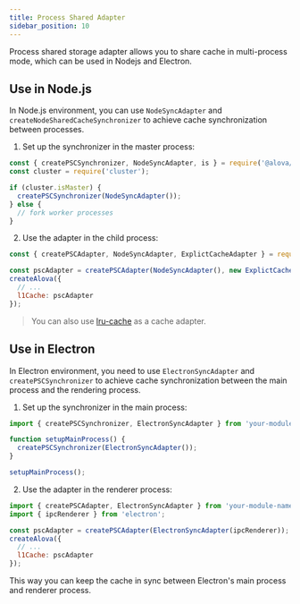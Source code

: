 ```yaml
---
title: Process Shared Adapter
sidebar_position: 10
---
```


Process shared storage adapter allows you to share cache in multi-process mode, which can be used in Nodejs and Electron.

## Use in Node.js

In Node.js environment, you can use `NodeSyncAdapter` and `createNodeSharedCacheSynchronizer` to achieve cache synchronization between processes.

1. Set up the synchronizer in the master process:

```javascript
const { createPSCSynchronizer, NodeSyncAdapter, is } = require('@alova/psc');
const cluster = require('cluster');

if (cluster.isMaster) {
  createPSCSynchronizer(NodeSyncAdapter());
} else {
  // fork worker processes
}
```

2. Use the adapter in the child process:

```javascript
const { createPSCAdapter, NodeSyncAdapter, ExplictCacheAdapter } = require('@alova/psc');

const pscAdapter = createPSCAdapter(NodeSyncAdapter(), new ExplictCacheAdapter());
createAlova({
  // ...
  l1Cache: pscAdapter
});
```

> You can also use [lru-cache](https://www.npmjs.com/package/lru-cache) as a cache adapter.

## Use in Electron

In Electron environment, you need to use `ElectronSyncAdapter` and `createPSCSynchronizer` to achieve cache synchronization between the main process and the rendering process.

1. Set up the synchronizer in the main process:

```javascript
import { createPSCSynchronizer, ElectronSyncAdapter } from 'your-module-name';

function setupMainProcess() {
  createPSCSynchronizer(ElectronSyncAdapter());
}

setupMainProcess();
```

2. Use the adapter in the renderer process:

```javascript
import { createPSCAdapter, ElectronSyncAdapter } from 'your-module-name';
import { ipcRenderer } from 'electron';

const pscAdapter = createPSCAdapter(ElectronSyncAdapter(ipcRenderer));
createAlova({
  // ...
  l1Cache: pscAdapter
});
```

This way you can keep the cache in sync between Electron's main process and renderer process.
